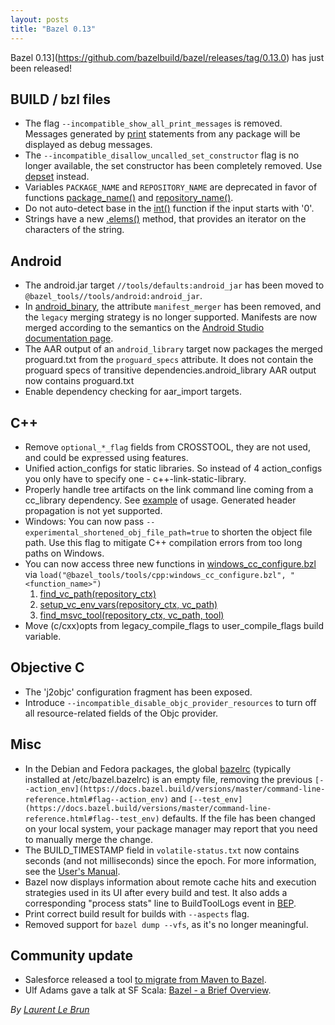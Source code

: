 ```yaml
---
layout: posts
title: "Bazel 0.13"
---
```


Bazel 0.13](https://github.com/bazelbuild/bazel/releases/tag/0.13.0) has just
been released!


## BUILD / bzl files



*   The flag `--incompatible_show_all_print_messages` is removed. Messages generated by [print](https://docs.bazel.build/versions/master/skylark/lib/globals.html#print) statements from any package will be displayed as debug messages.
*   The `--incompatible_disallow_uncalled_set_constructor` flag is no longer available, the set constructor has been completely removed. Use [depset](https://docs.bazel.build/versions/master/skylark/lib/globals.html#depset) instead.
*   Variables `PACKAGE_NAME` and `REPOSITORY_NAME` are deprecated in favor of functions [package_name()](https://docs.bazel.build/versions/master/skylark/lib/native.html#package_name) and [repository_name()](https://docs.bazel.build/versions/master/skylark/lib/native.html#package_group).
*   Do not auto-detect base in the [int()](https://docs.bazel.build/versions/master/skylark/lib/globals.html#int) function if the input starts with '0'.
*   Strings have a new [.elems()](https://docs.bazel.build/versions/master/skylark/lib/string.html#elems) method, that provides an iterator on the characters of the string.


## Android



*   The android.jar target `//tools/defaults:android_jar` has been moved to `@bazel_tools//tools/android:android_jar`.
*   In [android_binary](https://docs.bazel.build/versions/master/be/android.html#android_binary), the attribute `manifest_merger` has been removed, and the `legacy` merging strategy is no longer supported. Manifests are now merged according to the semantics on the [Android Studio documentation page](https://developer.android.com/studio/build/manifest-merge.html).
*   The AAR output of an `android_library` target now packages the merged proguard.txt from the `proguard_specs` attribute. It does not contain the proguard specs of transitive dependencies.android_library AAR output now contains proguard.txt
*   Enable dependency checking for aar_import targets.


## C++



*   Remove `optional_*_flag` fields from CROSSTOOL, they are not used, and could be expressed using features.
*   Unified action_configs for static libraries. So instead of 4 action_configs you only have to specify one - c++-link-static-library.
*   Properly handle tree artifacts on the link command line coming from a cc_library dependency. See [example](https://stackoverflow.com/questions/48417712/how-to-build-static-library-from-the-generated-source-files-using-bazel-build/48524539#48524539) of usage. Generated header propagation is not yet supported.
*   Windows: You can now pass `--experimental_shortened_obj_file_path=true` to shorten the object file path. Use this flag to mitigate C++ compilation errors from too long paths on Windows.
*   You can now access three new functions in [windows_cc_configure.bzl](https://github.com/bazelbuild/bazel/blob/master/tools/cpp/windows_cc_configure.bzl) via `load("@bazel_tools/tools/cpp:windows_cc_configure.bzl", "<function_name>")`
    1.  [find_vc_path(repository_ctx)](https://github.com/bazelbuild/bazel/blob/9566f677a1093e3a3c0ddaed3f9ab34dd98e5e26/tools/cpp/windows_cc_configure.bzl#L108)
    1.  [setup_vc_env_vars(repository_ctx, vc_path)](https://github.com/bazelbuild/bazel/blob/9566f677a1093e3a3c0ddaed3f9ab34dd98e5e26/tools/cpp/windows_cc_configure.bzl#L184)
    1.  [find_msvc_tool(repository_ctx, vc_path, tool)](https://github.com/bazelbuild/bazel/blob/9566f677a1093e3a3c0ddaed3f9ab34dd98e5e26/tools/cpp/windows_cc_configure.bzl#L202)
*   Move (c/cxx)opts from legacy_compile_flags to user_compile_flags build variable.


## Objective C



*   The 'j2objc' configuration fragment has been exposed.
*   Introduce `--incompatible_disable_objc_provider_resources` to turn off all resource-related fields of the Objc provider.


## Misc



*   In the Debian and Fedora packages, the global [bazelrc](https://docs.bazel.build/versions/master/user-manual.html#bazelrc) (typically installed at /etc/bazel.bazelrc) is an empty file, removing the previous `[--action_env](https://docs.bazel.build/versions/master/command-line-reference.html#flag--action_env)` and `[--test_env](https://docs.bazel.build/versions/master/command-line-reference.html#flag--test_env)` defaults. If the file has been changed on your local system, your package manager may report that you need to manually merge the change.
*   The BUILD_TIMESTAMP field in `volatile-status.txt` now contains seconds (and not milliseconds) since the epoch. For more information, see the [User's Manual](https://docs.bazel.build/versions/master/user-manual.html#workspace_status).
*   Bazel now displays information about remote cache hits and execution strategies used in its UI after every build and test. It also adds a corresponding "process stats" line to BuildToolLogs event in [BEP](https://docs.bazel.build/versions/master/build-event-protocol.html).
*   Print correct build result for builds with `--aspects` flag.
*   Removed support for `bazel dump --vfs`, as it's no longer meaningful.


## Community update



*   Salesforce released a tool [to migrate from Maven to Bazel](https://groups.google.com/forum/#!msg/bazel-discuss/3doCuac8J_U/lvUBFWShBwAJ).
*   Ulf Adams gave a talk at SF Scala: [Bazel - a Brief Overview](https://www.youtube.com/watch?v=m9Vypu4AYc4).


*By [Laurent Le Brun](https://github.com/laurentlb)*



